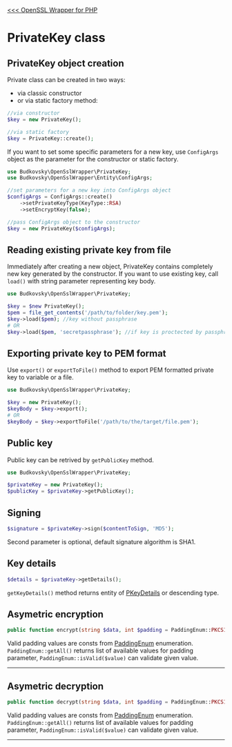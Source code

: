[<<< OpenSSL Wrapper for PHP](../README.md)

# PrivateKey class

## PrivateKey object creation
Private class can be created in two ways:
- via classic constructor
- or via static factory method:

```php
//via constructor
$key = new PrivateKey();

//via static factory
$key = PrivateKey::create();
```
If you want to set some specific parameters for a new key, use `ConfigArgs` object as the parameter for the constructor or static factory.

```php
use Budkovsky\OpenSslWrapper\PrivateKey;
use Budkovsky\OpenSslWrapper\Entity\ConfigArgs;

//set parameters for a new key into ConfigArgs object
$configArgs = ConfigArgs::create()
	->setPrivateKeyType(KeyType::RSA)
	->setEncryptKey(false);

//pass ConfigArgs object to the constructor
$key = new PrivateKey($configArgs);
```

## Reading existing private key from file
Immediately after creating a new object, PrivateKey contains completely new key generated by the constructor. If you want to use existing key, call `load()` with string parameter representing key body.

```php
use Budkovsky\OpenSslWrapper\PrivateKey;

$key = $new PrivateKey();
$pem = file_get_contents('/path/to/folder/key.pem');
$key->load($pem); //key without passphrase
# OR
$key->load($pem, 'secretpassphrase'); //if key is proctected by passphrase
```

## Exporting private key to PEM format
Use `export()` or `exportToFile()` method to export PEM formatted private key to variable or a file.

```php
use Budkovsky\OpenSslWrapper\PrivateKey;

$key = new PrivateKey();
$keyBody = $key->export();
# OR
$keyBody = $key->exportToFile('/path/to/the/target/file.pem');
```

## Public key

Public key can be retrived by `getPublicKey` method.
```php
use Budkovsky\OpenSslWrapper\PrivateKey;

$privateKey = new PrivateKey();
$publicKey = $privateKey->getPublicKey();
```

## Signing
```php
$signature = $privateKey->sign($contentToSign, 'MD5');
```
Second parameter is optional, default signature algorithm is SHA1.

## Key details
```php
$details = $privateKey->getDetails();
```
`getKeyDetails()` method returns entity of [PKeyDetails](README.entities.md#pkeydetails) or descending type.

## Asymetric encryption
```php
public function encrypt(string $data, int $padding = PaddingEnum::PKCS1_PADDING): ?string
```
Valid padding values are consts from [PaddingEnum](README.enums.md) enumeration.
`PaddingEnum::getAll()` returns list of available values for padding parameter,
`PaddingEnum::isValid($value)` can validate given value.

---

## Asymetric decryption
```php
public function decrypt(string $data, int $padding = PaddingEnum::PKCS1_PADDING): string
```
Valid padding values are consts from [PaddingEnum](README.enums.md) enumeration.
`PaddingEnum::getAll()` returns list of available values for padding parameter,
`PaddingEnum::isValid($value)` can validate given value.

---
